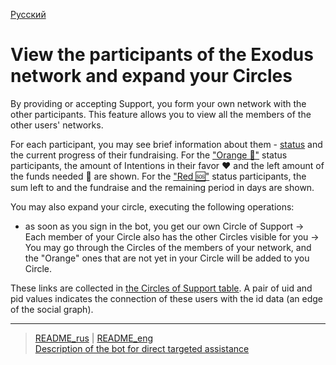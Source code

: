 [Русский](../../documents/actions/show_circle.md)
# View the participants of the Exodus network and expand your Circles

By providing or accepting Support, you form your own network with the other participants. This feature allows you to view all the members of the other users' networks.

For each participant, you may see brief information about them - [status](../actions/change_status.md) and the current progress of their fundraising. 
For the ["Orange 🔆"](../statuses/orange.md) status participants, the amount of Intentions in their favor ❤️ and the left amount of the funds needed 🙏 are shown. 
For the ["Red 🆘"](../statuses/red.md) status participants, the sum left to and the fundraise and the remaining period in days are shown.

You may also expand your circle, executing the following operations:
- as soon as you sign in the bot, you get our own Circle of Support -> Each member of your Circle also has the other Circles visible for you -> You may go through the Circles of the members of your network, and the "Orange" ones that are not yet in your Circle will be added to you Circle.

These links are collected in [the Circles of Support table](../tables/circle.md). A pair of uid and pid values ​​indicates the connection of these users with the id data (an edge of the social graph).

---
> [README_rus](../../README.md)  |  [README_eng](../../README_eng.md)     
> [Description of the bot for direct targeted assistance](../../documents_eng/index.md)  
